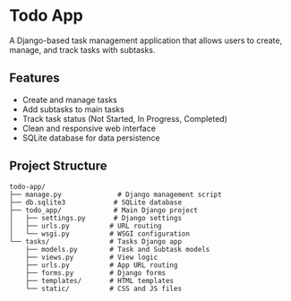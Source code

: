 # Todo App

A Django-based task management application that allows users to create, manage, and track tasks with subtasks.

## Features

- Create and manage tasks
- Add subtasks to main tasks
- Track task status (Not Started, In Progress, Completed)
- Clean and responsive web interface
- SQLite database for data persistence

## Project Structure

```
todo-app/
├── manage.py              # Django management script
├── db.sqlite3            # SQLite database
├── todo_app/             # Main Django project
│   ├── settings.py       # Django settings
│   ├── urls.py          # URL routing
│   └── wsgi.py          # WSGI configuration
└── tasks/               # Tasks Django app
    ├── models.py        # Task and Subtask models
    ├── views.py         # View logic
    ├── urls.py          # App URL routing
    ├── forms.py         # Django forms
    ├── templates/       # HTML templates
    └── static/          # CSS and JS files
```
